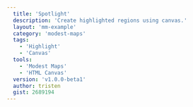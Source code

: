 ```yaml
---
  title: 'Spotlight'
  description: 'Create highlighted regions using canvas.'
  layout: 'mm-example'
  category: 'modest-maps'
  tags:
    - 'Highlight'
    - 'Canvas'
  tools:
    - 'Modest Maps'
    - 'HTML Canvas'
  version: 'v1.0.0-beta1'
  author: tristen
  gist: 2689194
---
```

